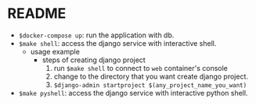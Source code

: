 # README

- `$docker-compose up`: run the application with db.
- `$make shell`: access the django service with interactive shell.
  - usage example
    - steps of creating django project
      1. run `$make shell` to connect to `web` container's console
      2. change to the directory that you want create django project.
      3. `$django-admin startproject $(any_project_name_you_want)`
- `$make pyshell`: access the django service with interactive python shell.



